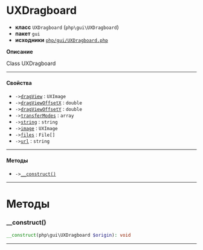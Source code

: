 # UXDragboard

- **класс** `UXDragboard` (`php\gui\UXDragboard`)
- **пакет** `gui`
- **исходники** [`php/gui/UXDragboard.php`](./src/main/resources/JPHP-INF/sdk/php/gui/UXDragboard.php)

**Описание**

Class UXDragboard

---

#### Свойства

- `->`[`dragView`](#prop-dragview) : `UXImage`
- `->`[`dragViewOffsetX`](#prop-dragviewoffsetx) : `double`
- `->`[`dragViewOffsetY`](#prop-dragviewoffsety) : `double`
- `->`[`transferModes`](#prop-transfermodes) : `array`
- `->`[`string`](#prop-string) : `string`
- `->`[`image`](#prop-image) : `UXImage`
- `->`[`files`](#prop-files) : `File[]`
- `->`[`url`](#prop-url) : `string`

---

#### Методы

- `->`[`__construct()`](#method-__construct)

---
# Методы

<a name="method-__construct"></a>

### __construct()
```php
__construct(php\gui\UXDragboard $origin): void
```

---

